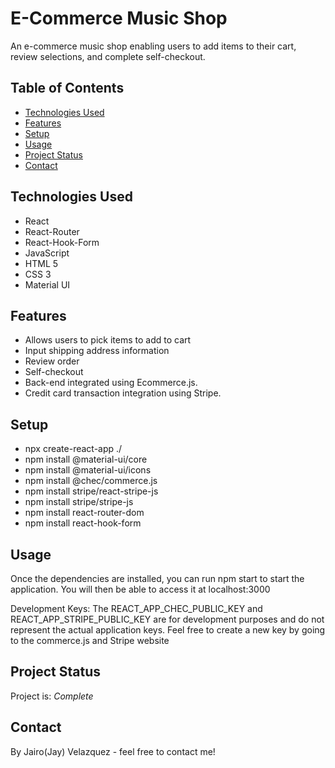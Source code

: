 # E-Commerce Music Shop
An e-commerce music shop enabling users to add items to their cart, review selections, and complete self-checkout.


## Table of Contents
* [Technologies Used](#technologies-used)
* [Features](#features)
* [Setup](#setup)
* [Usage](#usage)
* [Project Status](#project-status)
* [Contact](#contact)


## Technologies Used
- React
- React-Router 
- React-Hook-Form
- JavaScript
- HTML 5
- CSS 3
- Material UI


## Features
- Allows users to pick items to add to cart 
- Input shipping address information 
- Review order 
- Self-checkout
- Back-end integrated using Ecommerce.js. 
- Credit card transaction integration using Stripe.

## Setup
- npx create-react-app ./
- npm install @material-ui/core
- npm install @material-ui/icons
- npm install @chec/commerce.js
- npm install stripe/react-stripe-js
- npm install stripe/stripe-js
- npm install react-router-dom
- npm install react-hook-form


## Usage

Once the dependencies are installed, you can run npm start to start the application. You will then be able to access it at localhost:3000

Development Keys: The REACT_APP_CHEC_PUBLIC_KEY and REACT_APP_STRIPE_PUBLIC_KEY are for development purposes and do not represent the actual application keys. Feel free to create a new key by going to the commerce.js and Stripe website


## Project Status
Project is: _Complete_ 


## Contact
By Jairo(Jay) Velazquez - feel free to contact me!
